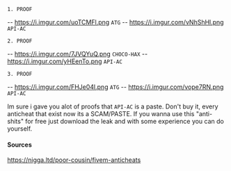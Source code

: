 ```
1. PROOF
```

-- https://i.imgur.com/uoTCMFl.png `ATG`
-- https://i.imgur.com/vNhShHl.png `API-AC`

```
2. PROOF
```
-- https://i.imgur.com/7JVQYuQ.png `CHOCO-HAX`
-- https://i.imgur.com/yHEenTo.png `API-AC`

```
3. PROOF
```

-- https://i.imgur.com/FHJe04l.png `ATG`
-- https://i.imgur.com/vope7RN.png `API-AC`


Im sure i gave you alot of proofs that `API-AC` is a paste.
Don't buy it, every anticheat that exist now its a SCAM/PASTE.
If you wanna use this "anti-shits" for free just download the leak and with some experience you can do yourself.

#### Sources

https://nigga.ltd/poor-cousin/fivem-anticheats

